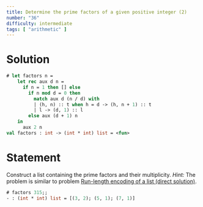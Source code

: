 ```yaml
---
title: Determine the prime factors of a given positive integer (2)
number: "36"
difficulty: intermediate
tags: [ "arithmetic" ]
---
```


# Solution

```ocaml
# let factors n =
    let rec aux d n =
      if n = 1 then [] else
        if n mod d = 0 then
          match aux d (n / d) with
          | (h, n) :: t when h = d -> (h, n + 1) :: t
          | l -> (d, 1) :: l
        else aux (d + 1) n
    in
      aux 2 n
val factors : int -> (int * int) list = <fun>
```

# Statement

Construct a list containing the prime factors and their multiplicity.
*Hint:* The problem is similar to problem 
[Run-length encoding of a list (direct solution)](#Runlengthencodingofalistdirectsolutionmedium).

```ocaml
# factors 315;;
- : (int * int) list = [(3, 2); (5, 1); (7, 1)]
```
